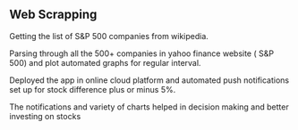 ## Web Scrapping


Getting the list of S&P 500 companies from wikipedia.

Parsing through all the 500+ companies in  yahoo finance website ( S&P 500) and plot automated graphs for regular interval.

Deployed the app in online cloud platform and automated push notifications set up for stock difference plus or minus 5%.

The notifications and variety of charts helped in decision making and better investing on stocks


